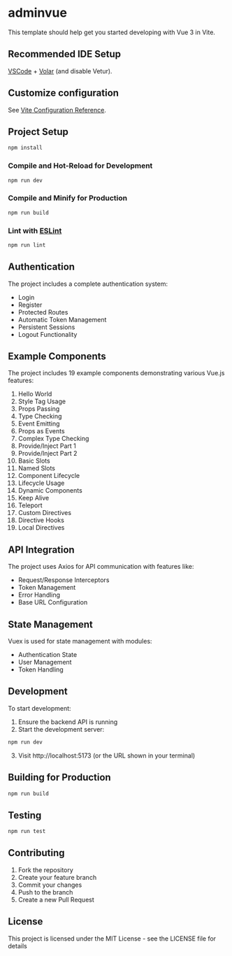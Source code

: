 # adminvue

This template should help get you started developing with Vue 3 in Vite.

## Recommended IDE Setup

[VSCode](https://code.visualstudio.com/) + [Volar](https://marketplace.visualstudio.com/items?itemName=Vue.volar) (and disable Vetur).

## Customize configuration

See [Vite Configuration Reference](https://vite.dev/config/).

## Project Setup

```sh
npm install
```

### Compile and Hot-Reload for Development

```sh
npm run dev
```

### Compile and Minify for Production

```sh
npm run build
```

### Lint with [ESLint](https://eslint.org/)

```sh
npm run lint
```

## Authentication

The project includes a complete authentication system:
- Login
- Register
- Protected Routes
- Automatic Token Management
- Persistent Sessions
- Logout Functionality

## Example Components

The project includes 19 example components demonstrating various Vue.js features:
1. Hello World
2. Style Tag Usage
3. Props Passing
4. Type Checking
5. Event Emitting
6. Props as Events
7. Complex Type Checking
8. Provide/Inject Part 1
9. Provide/Inject Part 2
10. Basic Slots
11. Named Slots
12. Component Lifecycle
13. Lifecycle Usage
14. Dynamic Components
15. Keep Alive
16. Teleport
17. Custom Directives
18. Directive Hooks
19. Local Directives

## API Integration

The project uses Axios for API communication with features like:
- Request/Response Interceptors
- Token Management
- Error Handling
- Base URL Configuration

## State Management

Vuex is used for state management with modules:
- Authentication State
- User Management
- Token Handling

## Development

To start development:

1. Ensure the backend API is running
2. Start the development server:

```bash
npm run dev
```

3. Visit http://localhost:5173 (or the URL shown in your terminal)

## Building for Production

```bash
npm run build
```

## Testing

```bash
npm run test
```

## Contributing

1. Fork the repository
2. Create your feature branch
3. Commit your changes
4. Push to the branch
5. Create a new Pull Request

## License

This project is licensed under the MIT License - see the LICENSE file for details
